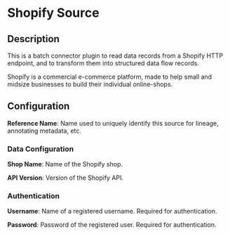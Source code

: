 
# Shopify Source

## Description
This is a batch connector plugin to read data records from a Shopify HTTP endpoint, and to transform
them into structured data flow records.

Shopify is a commercial e-commerce platform, made to help small and midsize businesses to build their 
individual online-shops. 

## Configuration
**Reference Name**: Name used to uniquely identify this source for lineage, annotating metadata, etc.

### Data Configuration
**Shop Name**: Name of the Shopify shop.

**API Version**: Version of the Shopify API.

### Authentication
**Username**: Name of a registered username. Required for authentication.

**Password**: Password of the registered user. Required for authentication.
